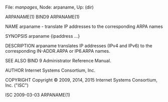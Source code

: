File: *manpages*,  Node: arpaname,  Up: (dir)

ARPANAME(1)                          BIND9                         ARPANAME(1)



NAME
       arpaname - translate IP addresses to the corresponding ARPA names

SYNOPSIS
       arpaname {ipaddress ...}

DESCRIPTION
       arpaname translates IP addresses (IPv4 and IPv6) to the corresponding
       IN-ADDR.ARPA or IP6.ARPA names.

SEE ALSO
       BIND 9 Administrator Reference Manual.

AUTHOR
       Internet Systems Consortium, Inc.

COPYRIGHT
       Copyright © 2009, 2014, 2015 Internet Systems Consortium, Inc. ("ISC")



ISC                               2009-03-03                       ARPANAME(1)
